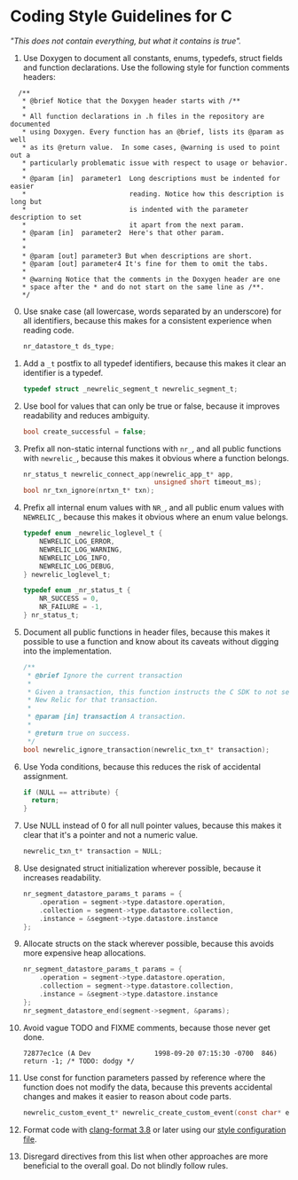 # Coding Style Guidelines for C

_"This does not contain everything, but what it contains is true"._

1. Use Doxygen to document all constants, enums, typedefs, struct 
   fields and function declarations. Use the following style for function 
   comments headers:

```
  /**
   * @brief Notice that the Doxygen header starts with /**
   *
   * All function declarations in .h files in the repository are documented 
   * using Doxygen. Every function has an @brief, lists its @param as well
   * as its @return value.  In some cases, @warning is used to point out a
   * particularly problematic issue with respect to usage or behavior.  
   * 
   * @param [in]  parameter1  Long descriptions must be indented for easier 
   *                          reading. Notice how this description is long but 
   *                          is indented with the parameter description to set 
   *                          it apart from the next param.
   * @param [in]  parameter2  Here's that other param.
   *
   *
   * @param [out] parameter3 But when descriptions are short.
   * @param [out] parameter4 It's fine for them to omit the tabs.
   *
   * @warning Notice that the comments in the Doxygen header are one
   * space after the * and do not start on the same line as /**. 
   */
``` 

0. Use snake case (all lowercase, words separated by an underscore) for all
   identifiers, because this makes for a consistent experience when reading 
   code.
   ```c
   nr_datastore_t ds_type;
   ```

0. Add a `_t` postfix to all typedef identifiers, because this makes it clear an
   identifier is a typedef.
   ```c
   typedef struct _newrelic_segment_t newrelic_segment_t;
   ```

0. Use bool for values that can only be true or false, because it improves
   readability and reduces ambiguity.
   ```c
   bool create_successful = false;
   ```

0. Prefix all non-static internal functions with `nr_`, and all public functions
   with `newrelic_`, because this makes it obvious where a function belongs.
   ```c
   nr_status_t newrelic_connect_app(newrelic_app_t* app,
                                    unsigned short timeout_ms);
   bool nr_txn_ignore(nrtxn_t* txn);
   ```

0. Prefix all internal enum values with `NR_`, and all public enum values with
   `NEWRELIC_`, because this makes it obvious where an enum value belongs.
   ```c
   typedef enum _newrelic_loglevel_t {
       NEWRELIC_LOG_ERROR,
       NEWRELIC_LOG_WARNING,
       NEWRELIC_LOG_INFO,
       NEWRELIC_LOG_DEBUG,
   } newrelic_loglevel_t;

   typedef enum _nr_status_t {                                                     
       NR_SUCCESS = 0,                                                               
       NR_FAILURE = -1,                                                              
   } nr_status_t;  
   ```

0. Document all public functions in header files, because this makes it possible
   to use a function and know about its caveats without digging into the 
   implementation.
   ```c
   /**
    * @brief Ignore the current transaction
    *
    * Given a transaction, this function instructs the C SDK to not send data to
    * New Relic for that transaction.
    *
    * @param [in] transaction A transaction.
    *
    * @return true on success.
    */
   bool newrelic_ignore_transaction(newrelic_txn_t* transaction);
   ```

0. Use Yoda conditions, because this reduces the risk of accidental assignment.
   ```c
   if (NULL == attribute) {                                                      
     return;                                                                     
   } 
   ```

0. Use NULL instead of 0 for all null pointer values, because this makes it
   clear that it's a pointer and not a numeric value.
   ```c
   newrelic_txn_t* transaction = NULL;
   ```

0. Use designated struct initialization wherever possible, because it increases
   readability.
   ```c
   nr_segment_datastore_params_t params = {
       .operation = segment->type.datastore.operation,
       .collection = segment->type.datastore.collection,
       .instance = &segment->type.datastore.instance
   };
   ```

0. Allocate structs on the stack wherever possible, because this avoids more
   expensive heap allocations.
   ```c
   nr_segment_datastore_params_t params = {
       .operation = segment->type.datastore.operation,
       .collection = segment->type.datastore.collection,
       .instance = &segment->type.datastore.instance
   };
   nr_segment_datastore_end(segment->segment, &params);
   ```

0. Avoid vague TODO and FIXME comments, because those never get done.
   ```
   72877ec1ce (A Dev                1998-09-20 07:15:30 -0700  846)   return -1; /* TODO: dodgy */
   ```

0. Use const for function parameters passed by reference where the function
   does not modify the data, because this prevents accidental changes and makes
   it easier to reason about code parts.
   ```c
   newrelic_custom_event_t* newrelic_create_custom_event(const char* event_type);
   ```

0. Format code with
   [clang-format 3.8](http://releases.llvm.org/3.8.0/tools/clang/docs/ClangFormat.html) 
   or later using our [style configuration file](.clang-format).

0. Disregard directives from this list when other approaches are more
   beneficial to the overall goal. Do not blindly follow rules.

